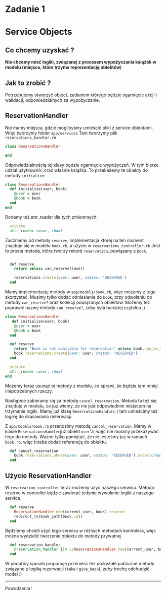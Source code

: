 
# Zadanie 1
# Service Objects
## Co chcemy uzyskać ?
**Nie chcemy mieć logiki, związanej z procesem wypożyczania książek w modelu (miejscu, które trzyma reprezentację obiektów)**
## Jak to zrobić ?
Potrzebujemy stworzyć object, zadaniem którego będzie ogarnięcie akcji i walidacji, odpowiedzialnych za wypożyczanie.
## ReservationHandler
Nie mamy miejsca, gdzie moglibyśmy umieścić pliki z service obiektami. Więc tworzymy folder `app/services`
Tam tworzymy plik `reservations_handler.rb`

```ruby
class ReservationsHandler

end
```
Odpowiedzialnością tej klasy będzie ogarnięcie wypożyczeń. W tym bierze udział użytkownik, oraz właśnie książka.
To przekażemy te obiekty do metody `initialize`:
```ruby
class ReservationsHandler
  def initialize(user, book)
    @user = user
    @book = book
  end
end
```
Dodamy też attr_reader dla tych zmiennnych
```ruby
  private
  attr_reader :user, :book
```

Zaczniemy od metody `reserve`, implementacja której na ten moment znajduje się w modelu `book.rb`, a użycie w `reservations_controller.rb`
Jest to prosta metoda, która tworzy rekord `reservation`, powiązany z `book`.
```ruby

  def reserve
    return unless can_reserve?(user)

    reservations.create(user: user, status: 'RESERVED')
  end
```
Mamy implementację metody w `app/models/book.rb`, więc możemy z tego skorzystać. Musimy tylko dodać odniesienie do `book`, przy odwołaniu do metody `can_reserve?` oraz kolekcji powiązanych obiektów.
Możemy też poprawić nazwę metody `can_reserve?`, żeby była bardziej czytelna ;)
```ruby
class ReservationsHandler
   def initialize(user, book)
    @user = user
    @book = book
  end

  def reserve
    return "Book is not available for reservation" unless book.can_be_reserved?(user)
    book.reservations.create(user: user, status: 'RESERVED')
  end

  private
  attr_reader :user, :book
end
```
Możemy teraz usunąć te metody z modelu, co sprawi, że będzie tam mniej niepotrzebnych rzeczy.

Następnie zabieramy się za metodę `cancel_reservation`. Metoda ta też się znajduje w modelu, co już wiemy, że nie jest odpowiednim miejscem na trzymanie logiki. Mamy już klasę `ReservationsHandler`, i tam umieścimy też logikę do skasowania rezerwacji.

Z `app/models/book.rb` przenosimy metodę `cancel_reservation`. Mamy w klasie `ReservationsHandler`już obiekt `user`'a, więc nie musimy przekazywać tego do metody. Ważne tylko pamiętać, że nie jesteśmy już w ramach `book.rb`, więc trzeba dodać referencję do obiektu.
```ruby
  def cancel_reservation
    book.reservations.where(user: user, status: 'RESERVED').order(created_at: :asc).first.update_attributes(status: 'CANCELED')
  end
```
## Użycie ReservationHandler
W `reservation_controller` teraz możemy uzyć naszego serwisu.
Metoda reserve w controller będzie zawierać jedynie wywołanie logiki z naszego service.
```ruby
  def reserve
    ReservationHandler.new(current_user, book).reserve
    redirect_to(book_path(book.id))
  end
```

Będziemy chcieli użyć tego serwisu w różnych metodach kontrolera, więc można wydzielić tworzenie obiektu do metody prywatnej
```ruby
  def reservation_handler
    @reservation_handler ||= ::ReservationsHandler.new(current_user, book)
  end
```


W podobny sposób proponuję przenieść też pozostałe publiczne metody związane z logiką rezerwacji (`take` i `give_back`), żeby trochę odchudzić model :)
***

Powodzenia !
